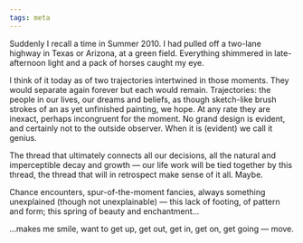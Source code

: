 ```yaml
---
tags: meta
---
```


Suddenly I recall a time in Summer 2010. I had pulled off a two-lane highway in Texas or Arizona, at a green field. Everything shimmered in late-afternoon light and a pack of horses caught my eye.

I think of it today as of two trajectories intertwined in those moments. They would separate again forever but each would remain. Trajectories: the people in our lives, our dreams and beliefs, as though sketch-like brush strokes of an as yet unfinished painting, we hope. At any rate they are inexact, perhaps incongruent for the moment. No grand design is evident, and certainly not to the outside observer. When it is (evident) we call it genius.

The thread that ultimately connects all our decisions, all the natural and imperceptible decay and growth — our life work will be tied together by this thread, the thread that will in retrospect make sense of it all. Maybe.

Chance encounters, spur-of-the-moment fancies, always something unexplained (though not unexplainable) — this lack of footing, of pattern and form; this spring of beauty and enchantment...

...makes me smile, want to get up, get out, get in, get on, get going — move.
